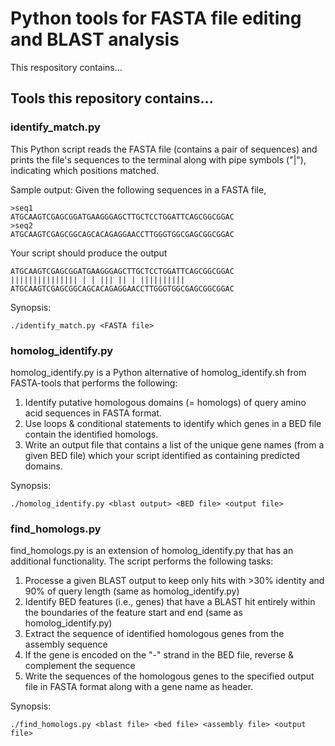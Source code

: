 # Python tools for FASTA file editing and BLAST analysis
This respository contains...

## Tools this repository contains...

### identify_match.py 
This Python script reads the FASTA file (contains a pair of sequences) and prints the file's sequences to
the terminal along with pipe symbols ("|"), indicating which positions matched. 

Sample output:
Given the following sequences in a FASTA file,

```
>seq1
ATGCAAGTCGAGCGGATGAAGGGAGCTTGCTCCTGGATTCAGCGGCGGAC
>seq2
ATGCAAGTCGAGCGGCAGCACAGAGGAACCTTGGGTGGCGAGCGGCGGAC
```

Your script should produce the output

```
ATGCAAGTCGAGCGGATGAAGGGAGCTTGCTCCTGGATTCAGCGGCGGAC
||||||||||||||| | | ||| || | ||||||||||
ATGCAAGTCGAGCGGCAGCACAGAGGAACCTTGGGTGGCGAGCGGCGGAC
```

Synopsis:
    
    ./identify_match.py <FASTA file>

### homolog_identify.py
homolog_identify.py is a Python alternative of homolog_identify.sh from FASTA-tools that performs the following:

1. Identify putative homologous domains (= homologs) of query amino acid sequences in FASTA format.
2. Use loops & conditional statements to identify which genes in a BED file contain the identified homologs.
3. Write an output file that contains a list of the unique gene names (from a given BED file) which your script identified as containing predicted domains.

Synopsis: 

    ./homolog_identify.py <blast output> <BED file> <output file>


### find_homologs.py
find_homologs.py is an extension of homolog_identify.py that has an additional functionality.
The script performs the following tasks:

1. Processe a given BLAST output to keep only hits with >30% identity and 90% of query length (same as homolog_identify.py)
2. Identify BED features (i.e., genes) that have a BLAST hit entirely within the boundaries of the feature start and end (same as homolog_identify.py)
3. Extract the sequence of identified homologous genes from the assembly sequence
4. If the gene is encoded on the "-" strand in the BED file, reverse & complement the sequence
5. Write the sequences of the homologous genes to the specified output file in FASTA format along with a gene name as header.

Synopsis:

    ./find_homologs.py <blast file> <bed file> <assembly file> <output file>
